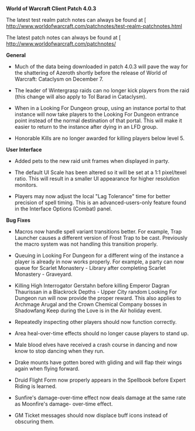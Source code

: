 ﻿
**World of Warcraft Client Patch 4.0.3**

The latest test realm patch notes can always be found at [
<http://www.worldofwarcraft.com/patchnotes/test-realm-patchnotes.html>

The latest patch notes can always be found at [
<http://www.worldofwarcraft.com/patchnotes/>

**General**

  * Much of the data being downloaded in patch 4.0.3 will pave the way for the
shattering of Azeroth shortly before the release of World of Warcraft:
Cataclysm on December 7.

  * The leader of Wintergrasp raids can no longer kick players from the raid
(this change will also apply to Tol Barad in Cataclysm).

  * When in a Looking For Dungeon group, using an instance portal to that
instance will now take players to the Looking For Dungeon entrance point
instead of the normal destination of that portal. This will make it easier to
return to the instance after dying in an LFD group.

  * Honorable Kills are no longer awarded for killing players below level 5.

**User Interface**

  * Added pets to the new raid unit frames when displayed in party.

  * The default UI Scale has been altered so it will be set at a 1:1
pixel/texel ratio. This will result in a smaller UI appearance for higher
resolution monitors.

  * Players may now adjust the local "Lag Tolerance" time for better precision
of spell timing. This is an advanced-users-only feature found in the Interface
Options (Combat) panel.

**Bug Fixes**

  * Macros now handle spell variant transitions better. For example, Trap
Launcher causes a different version of Frost Trap to be cast. Previously the
macro system was not handling this transition properly.

  * Queuing in Looking For Dungeon for a different wing of the instance a
player is already in now works properly. For example, a party can now queue
for Scarlet Monastery - Library after completing Scarlet Monastery -
Graveyard.

  * Killing High Interrogator Gerstahn before killing Emperor Dagran
Thaurissan in a Blackrock Depths - Upper City random Looking For Dungeon run
will now provide the proper reward. This also applies to Archmage Arugal and
the Crown Chemical Company bosses in Shadowfang Keep during the Love is in the
Air holiday event.

  * Repeatedly inspecting other players should now function correctly.

  * Area heal-over-time effects should no longer cause players to stand up.

  * Male blood elves have received a crash course in dancing and now know to
stop dancing when they run.

  * Drake mounts have gotten bored with gliding and will flap their wings
again when flying forward.

  * Druid Flight Form now properly appears in the Spellbook before Expert
Riding is learned.

  * Sunfire's damage-over-time effect now deals damage at the same rate as
Moonfire's damage- over-time effect.

  * GM Ticket messages should now displace buff icons instead of obscuring
them.

